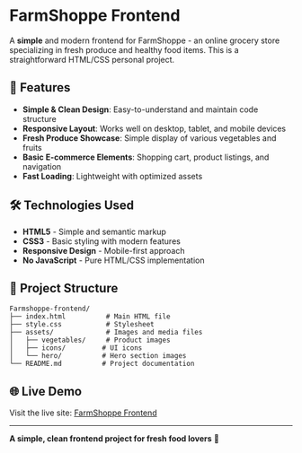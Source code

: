 # FarmShoppe Frontend

A **simple** and modern frontend for FarmShoppe - an online grocery store specializing in fresh produce and healthy food items. This is a straightforward HTML/CSS personal project.

## 🌟 Features

- **Simple & Clean Design**: Easy-to-understand and maintain code structure
- **Responsive Layout**: Works well on desktop, tablet, and mobile devices
- **Fresh Produce Showcase**: Simple display of various vegetables and fruits
- **Basic E-commerce Elements**: Shopping cart, product listings, and navigation
- **Fast Loading**: Lightweight with optimized assets

## 🛠️ Technologies Used

- **HTML5** - Simple and semantic markup
- **CSS3** - Basic styling with modern features
- **Responsive Design** - Mobile-first approach
- **No JavaScript** - Pure HTML/CSS implementation

## 📁 Project Structure

```
Farmshoppe-frontend/
├── index.html          # Main HTML file
├── style.css           # Stylesheet
├── assets/             # Images and media files
│   ├── vegetables/     # Product images
│   ├── icons/         # UI icons
│   └── hero/          # Hero section images
└── README.md          # Project documentation
```

## 🌐 Live Demo

Visit the live site: [FarmShoppe Frontend](https://shubham26sd.github.io/Farmshoppe-frontend/)

---

**A simple, clean frontend project for fresh food lovers** 🥬 
